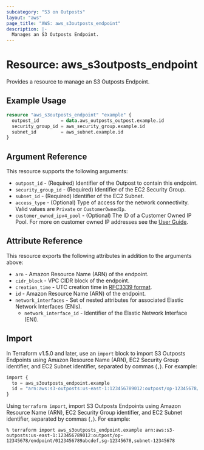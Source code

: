 ```yaml
---
subcategory: "S3 on Outposts"
layout: "aws"
page_title: "AWS: aws_s3outposts_endpoint"
description: |-
  Manages an S3 Outposts Endpoint.
---
```


# Resource: aws_s3outposts_endpoint

Provides a resource to manage an S3 Outposts Endpoint.

## Example Usage

```terraform
resource "aws_s3outposts_endpoint" "example" {
  outpost_id        = data.aws_outposts_outpost.example.id
  security_group_id = aws_security_group.example.id
  subnet_id         = aws_subnet.example.id
}
```

## Argument Reference

This resource supports the following arguments:

* `outpost_id` - (Required) Identifier of the Outpost to contain this endpoint.
* `security_group_id` - (Required) Identifier of the EC2 Security Group.
* `subnet_id` - (Required) Identifier of the EC2 Subnet.
* `access_type` - (Optional) Type of access for the network connectivity. Valid values are `Private` or `CustomerOwnedIp`.
* `customer_owned_ipv4_pool` - (Optional) The ID of a Customer Owned IP Pool. For more on customer owned IP addresses see the [User Guide](https://docs.aws.amazon.com/outposts/latest/userguide/local-rack.html#local-gateway-subnet).

## Attribute Reference

This resource exports the following attributes in addition to the arguments above:

* `arn` - Amazon Resource Name (ARN) of the endpoint.
* `cidr_block` - VPC CIDR block of the endpoint.
* `creation_time` - UTC creation time in [RFC3339 format](https://tools.ietf.org/html/rfc3339#section-5.8).
* `id` - Amazon Resource Name (ARN) of the endpoint.
* `network_interfaces` - Set of nested attributes for associated Elastic Network Interfaces (ENIs).
    * `network_interface_id` - Identifier of the Elastic Network Interface (ENI).

## Import

In Terraform v1.5.0 and later, use an `import` block to import S3 Outposts Endpoints using Amazon Resource Name (ARN), EC2 Security Group identifier, and EC2 Subnet identifier, separated by commas (`,`). For example:

```terraform
import {
  to = aws_s3outposts_endpoint.example
  id = "arn:aws:s3-outposts:us-east-1:123456789012:outpost/op-12345678/endpoint/0123456789abcdef,sg-12345678,subnet-12345678"
}
```

Using `terraform import`, import S3 Outposts Endpoints using Amazon Resource Name (ARN), EC2 Security Group identifier, and EC2 Subnet identifier, separated by commas (`,`). For example:

```console
% terraform import aws_s3outposts_endpoint.example arn:aws:s3-outposts:us-east-1:123456789012:outpost/op-12345678/endpoint/0123456789abcdef,sg-12345678,subnet-12345678
```
